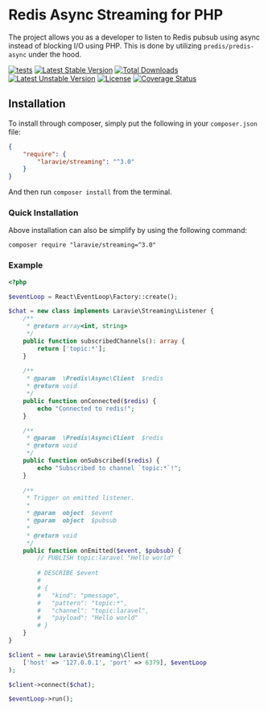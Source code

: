 Redis Async Streaming for PHP
==============

The project allows you as a developer to listen to Redis pubsub using async instead of blocking I/O using PHP. This is done by utilizing `predis/predis-async` under the hood.

[![tests](https://github.com/laravie/streaming/workflows/tests/badge.svg?branch=master)](https://github.com/laravie/streaming/actions?query=workflow%3Atests+branch%3Amaster)
[![Latest Stable Version](https://poser.pugx.org/laravie/streaming/v/stable)](https://packagist.org/packages/laravie/streaming)
[![Total Downloads](https://poser.pugx.org/laravie/streaming/downloads)](https://packagist.org/packages/laravie/streaming)
[![Latest Unstable Version](https://poser.pugx.org/laravie/streaming/v/unstable)](https://packagist.org/packages/laravie/streaming)
[![License](https://poser.pugx.org/laravie/streaming/license)](https://packagist.org/packages/laravie/streaming)
[![Coverage Status](https://coveralls.io/repos/github/laravie/streaming/badge.svg?branch=master)](https://coveralls.io/github/laravie/streaming?branch=master)

## Installation

To install through composer, simply put the following in your `composer.json` file:

```json
{
    "require": {
        "laravie/streaming": "^3.0"
    }
}
```

And then run `composer install` from the terminal.

### Quick Installation

Above installation can also be simplify by using the following command:

    composer require "laravie/streaming=^3.0"


### Example

```php
<?php

$eventLoop = React\EventLoop\Factory::create();

$chat = new class implements Laravie\Streaming\Listener {
    /**
     * @return array<int, string>
     */
    public function subscribedChannels(): array {
        return ['topic:*'];
    }
    
    /**
     * @param  \Predis\Async\Client  $redis  
     * @return void
     */
    public function onConnected($redis) {
        echo "Connected to redis!";
    }

    /**
     * @param  \Predis\Async\Client  $redis  
     * @return void
     */
    public function onSubscribed($redis) {
        echo "Subscribed to channel `topic:*`!";
    }
    
    /**
     * Trigger on emitted listener.
     *
     * @param  object  $event
     * @param  object  $pubsub
     *
     * @return void
     */
    public function onEmitted($event, $pubsub) {
        // PUBLISH topic:laravel "Hello world"
        
        # DESCRIBE $event
        #
        # {
        #   "kind": "pmessage",
        #   "pattern": "topic:*",
        #   "channel": "topic:laravel",
        #   "payload": "Hello world"
        # }
    }
}

$client = new Laravie\Streaming\Client(
    ['host' => '127.0.0.1', 'port' => 6379], $eventLoop
);

$client->connect($chat);

$eventLoop->run();
```
